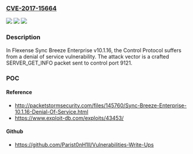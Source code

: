### [CVE-2017-15664](https://cve.mitre.org/cgi-bin/cvename.cgi?name=CVE-2017-15664)
![](https://img.shields.io/static/v1?label=Product&message=n%2Fa&color=blue)
![](https://img.shields.io/static/v1?label=Version&message=n%2Fa&color=blue)
![](https://img.shields.io/static/v1?label=Vulnerability&message=n%2Fa&color=brighgreen)

### Description

In Flexense Sync Breeze Enterprise v10.1.16, the Control Protocol suffers from a denial of service vulnerability. The attack vector is a crafted SERVER_GET_INFO packet sent to control port 9121.

### POC

#### Reference
- http://packetstormsecurity.com/files/145760/Sync-Breeze-Enterprise-10.1.16-Denial-Of-Service.html
- https://www.exploit-db.com/exploits/43453/

#### Github
- https://github.com/Parist0nH1ll/Vulnerabilities-Write-Ups

